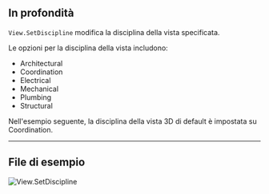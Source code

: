 ## In profondità
`View.SetDiscipline` modifica la disciplina della vista specificata.

Le opzioni per la disciplina della vista includono:
- Architectural
- Coordination
- Electrical
- Mechanical
- Plumbing
- Structural

Nell'esempio seguente, la disciplina della vista 3D di default è impostata su Coordination.
___
## File di esempio

![View.SetDiscipline](./Revit.Elements.Views.View.SetDiscipline_img.jpg)
